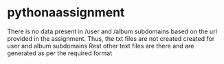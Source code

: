# pythonaassignment

There is no data present in /user and /album subdomains based on the url provided in the assignment. Thus, the txt files are not created created for user and album subdomains
Rest other text files are there and are generated as per the required format
